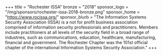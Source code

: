+++
title = "Rochester ISSA"
bronze = "2018"
sponsor_logo = "/img/sponsors/rochester-issa-2018-bronze.png"
sponsor_home = "https://www.rocissa.org/"
sponsor_blurb = "The Information Systems Security Association (ISSA) is a not for profit business association comprised of information security professionals and practitioners. Members include practitioners at all levels of the security field in a broad range of industries, such as communications, education, healthcare, manufacturing, financial and government. The Rochester Chapter was the 101st official chapter of the international Information Systems Security Association."
+++
